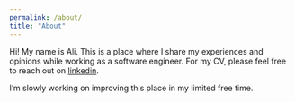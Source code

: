 ```yaml
---
permalink: /about/
title: "About"
---
```


Hi! My name is Ali. This is a place where I share my experiences and opinions while working as a software engineer. For my CV, please feel free to reach out on [linkedin](https://www.linkedin.com/in/alialyousefi/).

I’m slowly working on improving this place in my limited free time.
